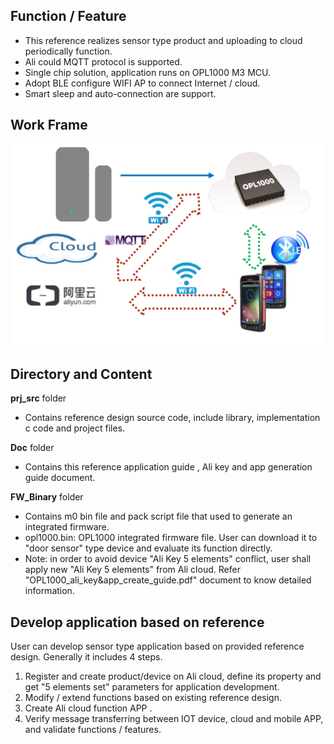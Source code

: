 ## Function / Feature
- This reference realizes sensor type product and uploading to cloud periodically function. 
- Ali could MQTT protocol is supported.
- Single chip solution, application runs on OPL1000 M3 MCU.
- Adopt BLE configure WIFI AP to connect Internet / cloud. 
- Smart sleep and auto-connection are support. 
 
 
## Work Frame
![avatar](sensor_frame.PNG)

## Directory and Content 


**prj_src** folder

- Contains reference design source code, include library, implementation c code and project files. 

**Doc** folder

- Contains this reference application guide , Ali key and app generation guide document. 

**FW_Binary** folder

- Contains m0 bin file and pack script file that used to generate an integrated firmware.
- opl1000.bin: OPL1000 integrated firmware file. User can download it to "door sensor" type device and evaluate its function directly. 
- Note: in order to avoid device "Ali Key 5 elements" conflict, user shall apply new "Ali Key 5 elements" from Ali cloud. Refer "OPL1000_ali_key&app_create_guide.pdf" document to know detailed information.  


## Develop application based on reference

User can develop sensor type application based on provided reference design. Generally it includes 4 steps.

1.  Register and create product/device on Ali cloud, define its property and get  "5 elements set" parameters for application development. 
2.  Modify / extend functions based on existing reference design.
3.  Create Ali cloud function APP . 
4.  Verify message transferring  between IOT device, cloud and mobile APP, and validate functions / features.  
